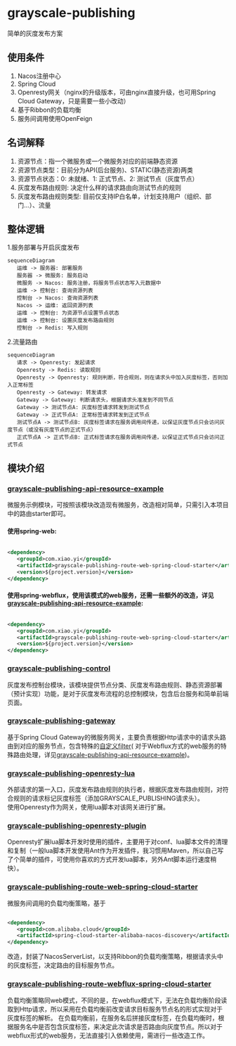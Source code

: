 # grayscale-publishing

简单的灰度发布方案

## 使用条件

1. Nacos注册中心
2. Spring Cloud
2. Openresty网关（nginx的升级版本，可由nginx直接升级，也可用Spring Cloud Gateway，只是需要一些小改动）
3. 基于Ribbon的负载均衡
4. 服务间调用使用OpenFeign

## 名词解释

1. 资源节点：指一个微服务或一个微服务对应的前端静态资源
2. 资源节点类型：目前分为API(后台服务)、STATIC(静态资源)两类
3. 资源节点状态：0: 未就绪、1: 正式节点、2: 测试节点（灰度节点）
4. 灰度发布路由规则: 决定什么样的请求路由向测试节点的规则
5. 灰度发布路由规则类型: 目前仅支持IP白名单，计划支持用户（组织、部门...）、流量

## 整体逻辑

1.服务部署与开启灰度发布

```mermaid
sequenceDiagram
   运维 -> 服务器: 部署服务
   服务器 -> 微服务: 服务启动
   微服务 -> Nacos: 服务注册，将服务节点状态写入元数据中
   运维 -> 控制台: 查询资源列表
   控制台 -> Nacos: 查询资源列表
   Nacos -> 运维: 返回资源列表
   运维 -> 控制台: 为资源节点设置节点状态
   运维 -> 控制台: 设置灰度发布路由规则
   控制台 -> Redis: 写入规则
```

2.流量路由

```mermaid
sequenceDiagram
   请求 -> Openresty: 发起请求
   Openresty -> Redis: 读取规则
   Openresty -> Openresty: 规则判断，符合规则，则在请求头中加入灰度标签，否则加入正常标签
   Openresty -> Gateway: 转发请求
   Gateway -> Gateway: 判断请求头，根据请求头准发到不同节点
   Gateway -> 测试节点A: 灰度标签请求转发到测试节点
   Gateway -> 正式节点A: 正常标签请求转发到正式节点
   测试节点A -> 测试节点B: 灰度标签请求在服务调用间传递，以保证灰度节点只会访问灰度节点（或没有灰度节点的正式节点）
   正式节点A -> 正式节点B: 正式标签请求在服务调用间传递，以保证正式节点只会访问正式节点
```

## 模块介绍

### [grayscale-publishing-api-resource-example](./grayscale-publishing-api-resource-example)

微服务示例模块，可按照该模块改造现有微服务，改造相对简单，只需引入本项目中的路由starter即可。

#### 使用spring-web:

```xml

<dependency>
   <groupId>com.xiao.yi</groupId>
   <artifactId>grayscale-publishing-route-web-spring-cloud-starter</artifactId>
   <version>${project.version}</version>
</dependency>
```

#### 使用spring-webflux，使用该模式的web服务，还需一些额外的改造，详见[grayscale-publishing-api-resource-example](#grayscale-publishing-route-webflux-spring-cloud-starter):

```xml

<dependency>
   <groupId>com.xiao.yi</groupId>
   <artifactId>grayscale-publishing-route-web-spring-cloud-starter</artifactId>
   <version>${project.version}</version>
</dependency>
```

### [grayscale-publishing-control](./grayscale-publishing-control)

灰度发布控制台模块，该模块提供节点分类、灰度发布路由规则、静态资源部署（预计实现）功能，是对于灰度发布流程的总控制模块，包含后台服务和简单前端页面。

### [grayscale-publishing-gateway](./grayscale-publishing-gateway)

基于Spring Cloud
Gateway的微服务网关，主要负责根据Http请求中的请求头路由到对应的服务节点，包含特殊的[自定义filter](./grayscale-publishing-gateway/src/main/java/com/xiao/yi/gateway/filter/GrayscalePublishingLoadBalancerClientFilter.java)(
对于Webflux方式的web服务的特殊路由处理，详见[grayscale-publishing-api-resource-example](#grayscale-publishing-route-webflux-spring-cloud-starter))。

### [grayscale-publishing-openresty-lua](./grayscale-publishing-openresty-lua)

外部请求的第一入口，灰度发布路由规则的执行者，根据灰度发布路由规则，对符合规则的请求标记灰度标签（添加GRAYSCALE_PUBLISHING请求头）。  
使用Openresty作为网关，使用lua脚本对该网关进行扩展。

### [grayscale-publishing-openresty-plugin](./grayscale-publishing-openresty-plugin)

Openresty扩展lua脚本开发时使用的插件，主要用于对conf、lua脚本文件的清理和复制（一般lua脚本开发使用Ant作为开发插件，我习惯用Maven，所以自己写了个简单的插件，可使用你喜欢的方式开发lua脚本，另外Ant脚本运行速度稍快）。

### [grayscale-publishing-route-web-spring-cloud-starter](./grayscale-publishing-route-web-spring-cloud-starter)

微服务间调用的负载均衡策略，基于

```xml

<dependency>
   <groupId>com.alibaba.cloud</groupId>
   <artifactId>spring-cloud-starter-alibaba-nacos-discovery</artifactId>
</dependency>
```

改造，封装了NacosServerList，以支持Ribbon的负载均衡策略，根据请求头中的灰度标签，决定路由的目标服务节点。

### [grayscale-publishing-route-webflux-spring-cloud-starter](./grayscale-publishing-route-webflux-spring-cloud-starter)

负载均衡策略同web模式，不同的是，在webflux模式下，无法在负载均衡阶段读取到Http请求，所以采用在负载均衡前改变请求目标服务节点名的形式实现对于灰度标签的解析。
在负载均衡前，在服务名后拼接灰度标签，在负载均衡时，根据服务名中是否包含灰度标签，来决定此次请求是否路由向灰度节点。所以对于webflux形式的web服务，无法直接引入依赖使用，需进行一些改造工作。


